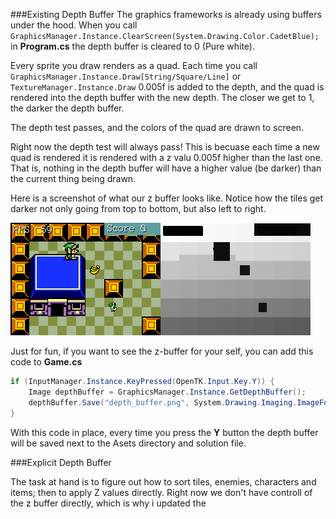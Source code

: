 
###Existing Depth Buffer
The graphics frameworks is already using buffers under the hood. When you call ```GraphicsManager.Instance.ClearScreen(System.Drawing.Color.CadetBlue);``` in **Program.cs** the depth buffer is cleared to 0 (Pure white). 

Every sprite you draw renders as a quad. Each time you call ```GraphicsManager.Instance.Draw[String/Square/Line]``` or ```TextureManager.Instance.Draw```  0.005f is added to the depth, and the quad is rendered into the depth buffer with the new depth. The closer we get to 1, the darker the depth buffer.

The depth test passes, and the colors of the quad are drawn to screen.

Right now the depth test will always pass! This is becuase each time a new quad is rendered it is rendered with a z valu 0.005f higher than the last one. That is, nothing in the depth buffer will have a higher value (be darker) than the current thing being drawn.

Here is a screenshot of what our z buffer looks like. Notice how the tiles get darker not only going from top to bottom, but also left to right.

![BUFFERS](Images/buffers.PNG)

Just for fun, if you want to see the z-buffer for your self, you can add this code to **Game.cs**

```cs
if (InputManager.Instance.KeyPressed(OpenTK.Input.Key.Y)) {
    Image depthBuffer = GraphicsManager.Instance.GetDepthBuffer();
    depthBuffer.Save("depth_buffer.png", System.Drawing.Imaging.ImageFormat.Png);
}
```

With this code in place, every time you press the **Y** button the depth buffer will be saved next to the Asets directory and solution file.

###Explicit Depth Buffer

The task at hand is to figure out how to sort tiles, enemies, characters and items; then to apply Z values directly. Right now we don't have controll of the z buffer directly, which is why i updated the 